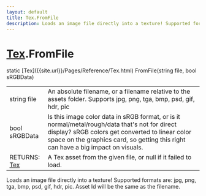 ```yaml
---
layout: default
title: Tex.FromFile
description: Loads an image file directly into a texture! Supported formats are. jpg, png, tga, bmp, psd, gif, hdr, pic. Asset Id will be the same as the filename.
---
```

# [Tex]({{site.url}}/Pages/Reference/Tex.html).FromFile

<div class='signature' markdown='1'>
static [Tex]({{site.url}}/Pages/Reference/Tex.html) FromFile(string file, bool sRGBData)
</div>

|  |  |
|--|--|
|string file|An absolute filename, or a filename relative to the assets folder. Supports jpg, png, tga,             bmp, psd, gif, hdr, pic|
|bool sRGBData|Is this image color data in sRGB format, or is it normal/metal/rough/data             that's not for direct display? sRGB colors get converted to linear color space on the graphics             card, so getting this right can have a big impact on visuals.|
|RETURNS: [Tex]({{site.url}}/Pages/Reference/Tex.html)|A Tex asset from the given file, or null if it failed to load.|

Loads an image file directly into a texture! Supported formats are: jpg, png, tga, bmp, psd, gif,
hdr, pic. Asset Id will be the same as the filename.



